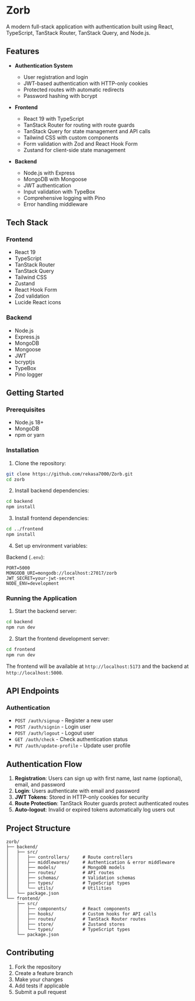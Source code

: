 # Zorb

A modern full-stack application with authentication built using React, TypeScript, TanStack Router, TanStack Query, and Node.js.

## Features

- **Authentication System**
  - User registration and login
  - JWT-based authentication with HTTP-only cookies
  - Protected routes with automatic redirects
  - Password hashing with bcrypt
  
- **Frontend**
  - React 19 with TypeScript
  - TanStack Router for routing with route guards
  - TanStack Query for state management and API calls
  - Tailwind CSS with custom components
  - Form validation with Zod and React Hook Form
  - Zustand for client-side state management

- **Backend**
  - Node.js with Express
  - MongoDB with Mongoose
  - JWT authentication
  - Input validation with TypeBox
  - Comprehensive logging with Pino
  - Error handling middleware

## Tech Stack

### Frontend
- React 19
- TypeScript
- TanStack Router
- TanStack Query
- Tailwind CSS
- Zustand
- React Hook Form
- Zod validation
- Lucide React icons

### Backend
- Node.js
- Express.js
- MongoDB
- Mongoose
- JWT
- bcryptjs
- TypeBox
- Pino logger

## Getting Started

### Prerequisites
- Node.js 18+
- MongoDB
- npm or yarn

### Installation

1. Clone the repository:
```bash
git clone https://github.com/rekasa7000/Zorb.git
cd zorb
```

2. Install backend dependencies:
```bash
cd backend
npm install
```

3. Install frontend dependencies:
```bash
cd ../frontend
npm install
```

4. Set up environment variables:

Backend (`.env`):
```env
PORT=5000
MONGODB_URI=mongodb://localhost:27017/zorb
JWT_SECRET=your-jwt-secret
NODE_ENV=development
```

### Running the Application

1. Start the backend server:
```bash
cd backend
npm run dev
```

2. Start the frontend development server:
```bash
cd frontend
npm run dev
```

The frontend will be available at `http://localhost:5173` and the backend at `http://localhost:5000`.

## API Endpoints

### Authentication
- `POST /auth/signup` - Register a new user
- `POST /auth/signin` - Login user
- `POST /auth/logout` - Logout user
- `GET /auth/check` - Check authentication status
- `PUT /auth/update-profile` - Update user profile

## Authentication Flow

1. **Registration**: Users can sign up with first name, last name (optional), email, and password
2. **Login**: Users authenticate with email and password
3. **JWT Tokens**: Stored in HTTP-only cookies for security
4. **Route Protection**: TanStack Router guards protect authenticated routes
5. **Auto-logout**: Invalid or expired tokens automatically log users out

## Project Structure

```
zorb/
├── backend/
│   ├── src/
│   │   ├── controllers/     # Route controllers
│   │   ├── middlewares/     # Authentication & error middleware
│   │   ├── models/          # MongoDB models
│   │   ├── routes/          # API routes
│   │   ├── schemas/         # Validation schemas
│   │   ├── types/           # TypeScript types
│   │   └── utils/           # Utilities
│   └── package.json
└── frontend/
    ├── src/
    │   ├── components/      # React components
    │   ├── hooks/           # Custom hooks for API calls
    │   ├── routes/          # TanStack Router routes
    │   ├── store/           # Zustand stores
    │   └── types/           # TypeScript types
    └── package.json
```

## Contributing

1. Fork the repository
2. Create a feature branch
3. Make your changes
4. Add tests if applicable
5. Submit a pull request
